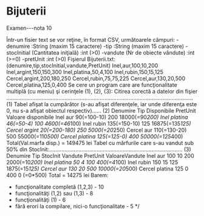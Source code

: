 # Bijuterii
Examen---nota 10

Într-un fisier text se vor reţine, în format CSV, următoarele câmpuri:
-denumire	:String (maxim 15 caractere)
    -tip		:String (maxim 15 caractere)
    -stocInitial (Cantitatea iniţială)		:int (>0)
    -vandute     (Nr de obiecte vândute)	:int (>=0)
    -pretUnit						:int (>0)
Fişierul  Bijuterii.txt:
(denumire,tip,stocInitial,vandute,PretUnit)
Inel,aur,100,10,200
Inel,argint,150,150,300
Inel,platina,50,4,100
Inel,rubin,150,15,125
Cercel,argint,200,180,250
Cercel,rubin,75,75,225
Cercel,aur,130,20,500
Cercel,platina,125,0,400
Se cere un program care are funcţionalitate  multiplă  (cu meniu) şi cerinţele (1), (2), (3):
Citirea corectă a datelor din fişier ..........................................................................................................................	(1)
Tabel afişat la cumpărător (s-au afişat diferenţele, iar unde diferenţa este 0, nu s-a afişat obiectul respectiv)......	(2)
Denumire   	Tip	Disponibile	PretUnit	Valoare disponibile
Inel	aur	90(=100-10)	200	18000(=90*200)
Inel   	platina	46(=50-4)	100	4600(=46*100)
Inel    	rubin	135(=150-10)	125	16875(=135*125)
Cercel	argint	20(=200-180)	250	5000(=20*250)
Cercel	aur	110(=130-20)	500	55000(=110*500)
Cercel 	platina	125(=125-0)	400	50000(=125*400)
						Total(Val.marfa  disp.) =  149475 lei
Tabel cu mărfurile care s-au vandut sub 50% din StocInit:.......................................................................................    (3)
Denumire   	Tip	StocInit	Vandute	PretUnit	ValoareVandute
Inel	aur	100	10	200	2000(=10*200)
Inel   	platina	50	4	100	400(=4*100)
Inel    	rubin	150	15	125	1875(=15*125)
Cercel	aur	130	20	500	10000(=20*500)
Cercel 	platina	125	0	400	    0 (=0*500)
									Total = 14275 lei
Barem:
-	funcţionalitate  completă (1,2,3)   		- 10
-	funcţionalităţi  (1,2) sau (1,3)	-   8
-	funcţionalităţi  (1)		-   6
-	fără erori la compilare, nici-o funcţionalitate   - 5
 */
